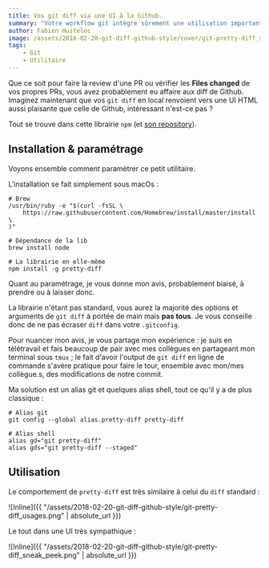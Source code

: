 ```yaml
---
title: Vos git diff via une UI à la Github.
summary: "Votre workflow git intègre sûrement une utilisation importante de git diff. Voyons comment intégrer une belle UI de diff à la Github"
author: Fabien Huitelec
image: /assets/2018-02-20-git-diff-github-style/cover/git-pretty-diff_sneak_peek.png
tags:
    - Git
    - Utilitaire
---
```


Que ce soit pour faire la review d'une PR ou vérifier les **Files changed** de vos propres PRs, vous avez probablement eu affaire aux diff de Github. Imaginez maintenant que vos `git diff` en local renvoient vers une UI HTML aussi plaisante que celle de Github, intéressant n'est-ce pas ?

Tout se trouve dans cette librairie `npm` (et [son repository](https://www.npmjs.com/package/pretty-diff)).

## Installation & paramétrage

Voyons ensemble comment paramétrer ce petit utilitaire.

L'installation se fait simplement sous macOs :

```shell
# Brew
/usr/bin/ruby -e "$(curl -fsSL \
    https://raw.githubusercontent.com/Homebrew/install/master/install \
)"

# Dépendance de la lib
brew install node

# La librairie en elle-même
npm install -g pretty-diff
```

Quant au paramétrage, je vous donne mon avis, probablement biaisé, à prendre ou à laisser donc.

La librairie n'étant pas standard, vous aurez la majorité des options et arguments de `git diff` à portée de main mais **pas tous**. Je vous conseille donc de ne pas écraser `diff` dans votre `.gitconfig`.

Pour nuancer mon avis, je vous partage mon expérience : je suis en télétravail et fais beaucoup de pair avec mes collègues en partageant mon terminal sous `tmux` ; le fait d'avoir l'output de `git diff` en ligne de commande s'avère pratique pour faire le tour, ensemble avec mon/mes collègue.s, des modifications de notre commit.

Ma solution est un alias git et quelques alias shell, tout ce qu'il y a de plus classique :

```shell
# Alias git
git config --global alias.pretty-diff pretty-diff

# Alias shell
alias gd="git pretty-diff"
alias gds="git pretty-diff --staged"
```

## Utilisation

Le comportement de `pretty-diff` est très similaire à celui du `diff` standard :

![Inline]({{ "/assets/2018-02-20-git-diff-github-style/git-pretty-diff_usages.png" | absolute_url }})

Le tout dans une UI très sympathique :

![Inline]({{ "/assets/2018-02-20-git-diff-github-style/git-pretty-diff_sneak_peek.png" | absolute_url }})
